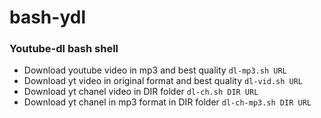 # bash-ydl
### Youtube-dl bash shell

* Download youtube video in mp3 and best quality `dl-mp3.sh URL`
* Download yt video in original format and best quality `dl-vid.sh URL`
* Download yt chanel video in DIR folder `dl-ch.sh DIR URL`
* Download yt chanel in mp3 format in DIR folder `dl-ch-mp3.sh DIR URL`

